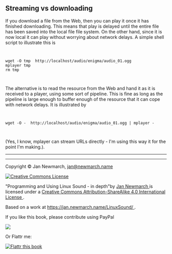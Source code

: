 
##  Streaming vs downloading 


If you download a file from the Web, then you can play it once it has finished
      downloading. This means that play is delayed until the entire file has been
      saved into the local file file system. On the other hand, since it is now local
      it can play without worrying about network delays. A simple shell script to 
      illustrate this is

```

	
wget -O tmp  http://localhost/audio/enigma/audio_01.ogg
mplayer tmp
rm tmp
	
      
```





The alternative is to read the resource from the Web and hand it as it is
      received to a player, using some sort of pipeline. This is fine as long as the
      pipeline is large enough to buffer enough of the resource that it can cope
      with network delays. It is illustrated by

```

	
wget -O -  http://localhost/audio/enigma/audio_01.ogg | mplayer -
	
      
```


(Yes, I know, mplayer can stream URLs directly - I'm using this way it for the point
      I'm making.).

***

***


Copyright © Jan Newmarch, jan@newmarch.name


<a href="http://creativecommons.org/licenses/by-sa/4.0/" rel="license">
<img alt="Creative Commons License" src="https://i.creativecommons.org/l/by-sa/4.0/88x31.png" style="border-width:0"/>
</a>


"Programming and Using Linux Sound - in depth"by [
  Jan Newmarch
](https://jan.newmarch.name) is licensed under a [
  Creative Commons Attribution-ShareAlike 4.0 International License
](http://creativecommons.org/licenses/by-sa/4.0/) .


Based on a work at [
  https://jan.newmarch.name/LinuxSound/
](https://jan.newmarch.name/LinuxSound/) .


If you like this book, please contribute using PayPal


<a href="https://www.paypal.com/cgi-bin/webscr?cmd=_donations&amp;business=jan%40newmarch%2ename&amp;lc=AU&amp;item_name=LinuxSound&amp;currency_code=AUD&amp;bn=PP%2dDonationsBF%3abtn_donateCC_LG%2egif%3aNonHosted">
<img src="https://www.paypalobjects.com/WEBSCR-640-20110401-1/en_AU/i/btn/btn_donateCC_LG.gif"/>
</a>


Or Flattr me:


<a href="https://flattr.com/submit/auto?user_id=jannewmarch&amp;url=http://jan.newmarch.name&amp;title=Linux%20Sound&amp;description=Programming%20and%20Using%20Linu%20Sound&amp;language=en_GB&amp;tags=linux,sound,alsa,pulseaudio,JavaSound,MIDI&amp;category=text">
<img alt="Flattr this book" src="https://api.flattr.com/button/flattr-badge-large.png"/>
</a>
